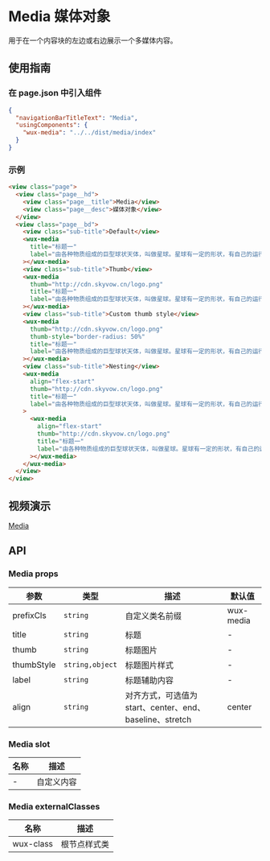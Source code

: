 # Media 媒体对象

用于在一个内容块的左边或右边展示一个多媒体内容。

## 使用指南

### 在 page.json 中引入组件

```json
{
  "navigationBarTitleText": "Media",
  "usingComponents": {
    "wux-media": "../../dist/media/index"
  }
}
```

### 示例

```html
<view class="page">
  <view class="page__hd">
    <view class="page__title">Media</view>
    <view class="page__desc">媒体对象</view>
  </view>
  <view class="page__bd">
    <view class="sub-title">Default</view>
    <wux-media
      title="标题一"
      label="由各种物质组成的巨型球状天体，叫做星球。星球有一定的形状，有自己的运行轨道。"
    ></wux-media>
    <view class="sub-title">Thumb</view>
    <wux-media
      thumb="http://cdn.skyvow.cn/logo.png"
      title="标题一"
      label="由各种物质组成的巨型球状天体，叫做星球。星球有一定的形状，有自己的运行轨道。"
    ></wux-media>
    <view class="sub-title">Custom thumb style</view>
    <wux-media
      thumb="http://cdn.skyvow.cn/logo.png"
      thumb-style="border-radius: 50%"
      title="标题一"
      label="由各种物质组成的巨型球状天体，叫做星球。星球有一定的形状，有自己的运行轨道。"
    ></wux-media>
    <view class="sub-title">Nesting</view>
    <wux-media
      align="flex-start"
      thumb="http://cdn.skyvow.cn/logo.png"
      title="标题一"
      label="由各种物质组成的巨型球状天体，叫做星球。星球有一定的形状，有自己的运行轨道。"
    >
      <wux-media
        align="flex-start"
        thumb="http://cdn.skyvow.cn/logo.png"
        title="标题一"
        label="由各种物质组成的巨型球状天体，叫做星球。星球有一定的形状，有自己的运行轨道。"
      ></wux-media>
    </wux-media>
  </view>
</view>
```

## 视频演示

[Media](./_media/media.mp4 ':include :type=iframe width=375px height=667px')

## API

### Media props

| 参数       | 类型            | 描述                                                     | 默认值    |
| ---------- | --------------- | -------------------------------------------------------- | --------- |
| prefixCls  | `string`        | 自定义类名前缀                                           | wux-media |
| title      | `string`        | 标题                                                     | -         |
| thumb      | `string`        | 标题图片                                                 | -         |
| thumbStyle | `string,object` | 标题图片样式                                             | -         |
| label      | `string`        | 标题辅助内容                                             | -         |
| align      | `string`        | 对齐方式，可选值为 start、center、end、baseline、stretch | center    |

### Media slot

| 名称 | 描述       |
| ---- | ---------- |
| -    | 自定义内容 |

### Media externalClasses

| 名称      | 描述         |
| --------- | ------------ |
| wux-class | 根节点样式类 |
